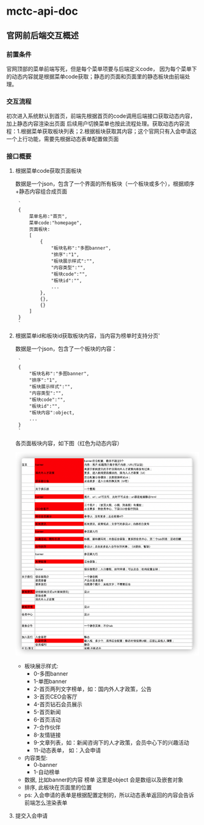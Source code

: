 # mctc-api-doc
## 官网前后端交互概述

### 前置条件
官网顶部的菜单前端写死，但是每个菜单项要与后端定义code，
因为每个菜单下的动态内容就是根据菜单code获取；静态的页面和页面里的静态板块由前端处理。

### 交互流程
初次进入系统默认到首页，前端先根据首页的code调用后端接口获取动态内容，加上静态内容渲染出页面
后续用户切换菜单也按此流程处理。获取动态内容流程：1.根据菜单获取板块列表；2.根据板块获取其内容；这个官网只有入会申请这一个上行功能，需要先根据动态表单配置做页面

### 接口概要
1. 根据菜单code获取页面板块

    数据是一个json，包含了一个界面的所有板块（一个板块或多个），根据顺序+静态内容组合成页面
    
        `
        {
            菜单名称:"首页",
            菜单code:"homepage",
            页面板块:
            [
                {
                    "板块名称":"多图banner",
                    "排序":"1",
                    "板块展示样式":"",
                    "内容类型":"",
                    "板块code":"",
                    "板块id":"",
                    ...
                },
                {},
                {}
            ]
        }
        `
1. 根据菜单id和板块id获取板块内容，当内容为榜单时支持分页'

    数据是一个json，包含了一个板块的内容：
    
        `
        {
            "板块名称":"多图banner",
            "排序":"1",
            "板块展示样式":"",
            "内容类型":"",
            "板块code":"",
            "板块id":"",
            "板块内容":object,
            ...
        }
        `
    
    各页面板块内容，如下图（红色为动态内容）
    
    ![](./res/板块.png)
    
    - 板块展示样式:
        - 0-多图banner
        - 1-单图banner
        - 2-首页两列文字榜单，如：国内外人才政策，公告
        - 3-首页CEO会客厅
        - 4-首页钻石会员展示
        - 5-首页新闻
        - 6-首页活动
        - 7-合作伙伴
        - 8-友情链接
        - 9-文章列表，如：新闻咨询下的人才政策，会员中心下的兴趣活动
        - 11-动态表单， 如：入会申请
    - 内容类型:
        - 0-banner
        - 1-自动榜单
    - 数据, 比如banner的内容  榜单 这里是object 会是数组以及嵌套对象
    - 排序, 此板块在页面里的位置
    - ps: 入会申请的表单是根据配置定制的，所以动态表单返回的内容会告诉前端怎么渲染表单
1. 提交入会申请